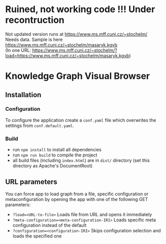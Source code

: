 # Ruined, not working code !!! Under recontruction

Not updated version runs at https://www.ms.mff.cuni.cz/~stochelm/ \
Needs data. Sample is here https://www.ms.mff.cuni.cz/~stochelm/masaryk.kgvb \
(In one URL: https://www.ms.mff.cuni.cz/~stochelm/?load=https://www.ms.mff.cuni.cz/~stochelm/masaryk.kgvb)

# Knowledge Graph Visual Browser

## Installation

### Configuration
To configure the application create a `conf.yaml` file which overwrites the settings from `conf.default.yaml`.

### Build
- run `npm install` to install all dependencies
- run `npm run build` to compile the project
- all build files (including `index.html`) are in `dist/` directory (set this directory as Apache's DocumentRoot)

## URL parameters
You can force app to load graph from a file, specific configuration or metaconfiguration by opening the app with one of the following GET
parameters:

- `?load=<URL-to-file>` Loads file from URL and opens it immediately
- `?meta-configuration=<meta-configuration-IRI>` Loads specific meta configuration instead of the default
- `?configuration=<configuration-IRI>` Skips configuration selection and loads the specified one
